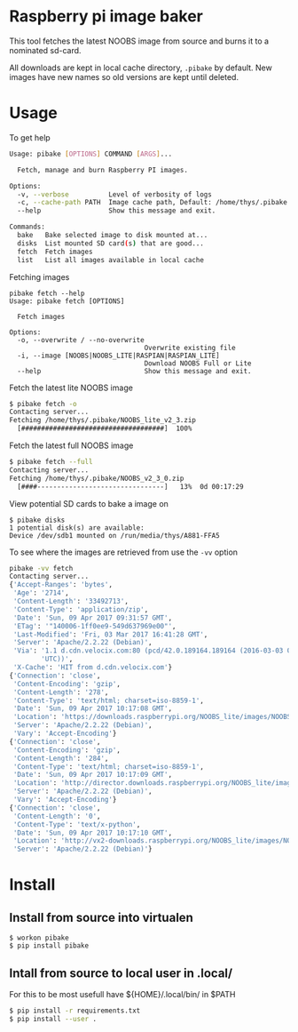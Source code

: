 # Raspberry pi image baker

This tool fetches the latest NOOBS image from source and burns it to a nominated sd-card.

All downloads are kept in local cache directory, `.pibake` by default.
New images have new names so old versions are kept until deleted.


# Usage

To get help

``` bash
Usage: pibake [OPTIONS] COMMAND [ARGS]...

  Fetch, manage and burn Raspberry PI images.

Options:
  -v, --verbose          Level of verbosity of logs
  -c, --cache-path PATH  Image cache path, Default: /home/thys/.pibake
  --help                 Show this message and exit.

Commands:
  bake   Bake selected image to disk mounted at...
  disks  List mounted SD card(s) that are good...
  fetch  Fetch images
  list   List all images available in local cache

```


Fetching images

```
pibake fetch --help
Usage: pibake fetch [OPTIONS]

  Fetch images

Options:
  -o, --overwrite / --no-overwrite
                                  Overwrite existing file
  -i, --image [NOOBS|NOOBS_LITE|RASPIAN|RASPIAN_LITE]
                                  Download NOOBS Full or Lite
  --help                          Show this message and exit.

```


Fetch the latest lite NOOBS image

``` bash
$ pibake fetch -o
Contacting server...
Fetching /home/thys/.pibake/NOOBS_lite_v2_3.zip
  [####################################]  100%

```

Fetch the latest full NOOBS image

``` bash
$ pibake fetch --full
Contacting server...
Fetching /home/thys/.pibake/NOOBS_v2_3_0.zip
  [####--------------------------------]   13%  0d 00:17:29
```

View potential SD cards to bake a image on

```
$ pibake disks
1 potential disk(s) are available:
Device /dev/sdb1 mounted on /run/media/thys/A881-FFA5
```


To see where the images are retrieved from use the `-vv` option


``` bash
pibake -vv fetch
Contacting server...
{'Accept-Ranges': 'bytes',
 'Age': '2714',
 'Content-Length': '33492713',
 'Content-Type': 'application/zip',
 'Date': 'Sun, 09 Apr 2017 09:31:57 GMT',
 'ETag': '"140006-1ff0ee9-549d637969e00"',
 'Last-Modified': 'Fri, 03 Mar 2017 16:41:28 GMT',
 'Server': 'Apache/2.2.22 (Debian)',
 'Via': '1.1 d.cdn.velocix.com:80 (pcd/42.0.189164.189164 (2016-03-03 08:58:06 '
        'UTC))',
 'X-Cache': 'HIT from d.cdn.velocix.com'}
{'Connection': 'close',
 'Content-Encoding': 'gzip',
 'Content-Length': '278',
 'Content-Type': 'text/html; charset=iso-8859-1',
 'Date': 'Sun, 09 Apr 2017 10:17:08 GMT',
 'Location': 'https://downloads.raspberrypi.org/NOOBS_lite/images/NOOBS_lite-2017-03-03/NOOBS_lite_v2_3.zip',
 'Server': 'Apache/2.2.22 (Debian)',
 'Vary': 'Accept-Encoding'}
{'Connection': 'close',
 'Content-Encoding': 'gzip',
 'Content-Length': '284',
 'Content-Type': 'text/html; charset=iso-8859-1',
 'Date': 'Sun, 09 Apr 2017 10:17:09 GMT',
 'Location': 'http://director.downloads.raspberrypi.org/NOOBS_lite/images/NOOBS_lite-2017-03-03/NOOBS_lite_v2_3.zip',
 'Server': 'Apache/2.2.22 (Debian)',
 'Vary': 'Accept-Encoding'}
{'Connection': 'close',
 'Content-Length': '0',
 'Content-Type': 'text/x-python',
 'Date': 'Sun, 09 Apr 2017 10:17:10 GMT',
 'Location': 'http://vx2-downloads.raspberrypi.org/NOOBS_lite/images/NOOBS_lite-2017-03-03/NOOBS_lite_v2_3.zip',
 'Server': 'Apache/2.2.22 (Debian)'}
```

# Install


## Install from source into virtualen

```
$ workon pibake
$ pip install pibake
```


## Intall from source to local user in .local/

For this to be most usefull have ${HOME}/.local/bin/ in $PATH

``` bash
$ pip install -r requirements.txt
$ pip install --user .
```

